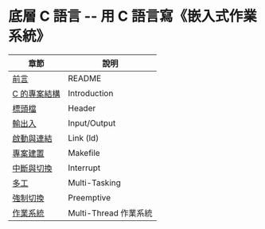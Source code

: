 # 底層 C 語言 -- 用 C 語言寫《嵌入式作業系統》

章節        | 說明
-------------|---------
[前言](./preface.md) | README
[C 的專案結構](./introduction.md) | Introduction
[標頭檔](./header.md) | Header
[輸出入](./io.md) | Input/Output
[啟動與連結](./link.md) | Link (ld)
[專案建置](./makefile.md) | Makefile
[中斷與切換](./interrupt.md) | Interrupt
[多工](./multitask.md) | Multi-Tasking
[強制切換](./preemptive.md) | Preemptive
[作業系統](./thread.md) | Multi-Thread 作業系統


